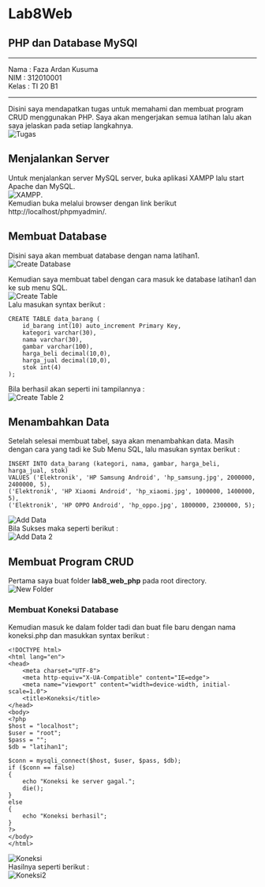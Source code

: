 # Lab8Web
## PHP dan Database MySQl

<hr>
Nama : Faza Ardan Kusuma<br>
NIM : 312010001<br>
Kelas : TI 20 B1<br>
<hr>

Disini saya mendapatkan tugas untuk memahami dan membuat program CRUD menggunakan PHP. Saya akan mengerjakan semua latihan lalu akan saya jelaskan pada setiap langkahnya.<br>
![Tugas](Pic/tugas.png)<br>

## Menjalankan Server
Untuk menjalankan server MySQL server, buka aplikasi XAMPP lalu start Apache dan MySQL. <br>
![XAMPP](Pic/server.png).<br>
Kemudian buka melalui browser dengan link berikut http://localhost/phpmyadmin/.<br>

## Membuat Database
Disini saya akan membuat database dengan nama latihan1.<br>
![Create Database](Pic/create_database.png)<br>

Kemudian saya membuat tabel dengan cara masuk ke database latihan1 dan ke sub menu SQL.<br>
![Create Table](Pic/create_table.png)<br>
Lalu masukan syntax berikut :
```
CREATE TABLE data_barang ( 
    id_barang int(10) auto_increment Primary Key, 
    kategori varchar(30), 
    nama varchar(30), 
    gambar varchar(100), 
    harga_beli decimal(10,0), 
    harga_jual decimal(10,0), 
    stok int(4) 
);    
```
Bila berhasil akan seperti ini tampilannya :<br>
![Create Table 2](Pic/create_table2.png)<br>

## Menambahkan Data
Setelah selesai membuat tabel, saya akan menambahkan data. Masih dengan cara yang tadi ke Sub Menu SQL, lalu masukan syntax berikut :<br>
```
INSERT INTO data_barang (kategori, nama, gambar, harga_beli, harga_jual, stok) 
VALUES ('Elektronik', 'HP Samsung Android', 'hp_samsung.jpg', 2000000, 2400000, 5), 
('Elektronik', 'HP Xiaomi Android', 'hp_xiaomi.jpg', 1000000, 1400000, 5), 
('Elektronik', 'HP OPPO Android', 'hp_oppo.jpg', 1800000, 2300000, 5);
```
![Add Data](Pic/input_data1.png)<br>
Bila Sukses maka seperti berikut :<br>
![Add Data 2](Pic/input_data2.png)<br>

## Membuat Program CRUD
Pertama saya buat folder <b>lab8_web_php</b> pada root directory.<br>
![New Folder](Pic/create_databasefolder.png)<br>

### Membuat Koneksi Database
Kemudian masuk ke dalam folder tadi dan buat file baru dengan nama koneksi.php dan masukkan syntax berikut :<br>
```
<!DOCTYPE html>
<html lang="en">
<head>
    <meta charset="UTF-8">
    <meta http-equiv="X-UA-Compatible" content="IE=edge">
    <meta name="viewport" content="width=device-width, initial-scale=1.0">
    <title>Koneksi</title>
</head>
<body>
<?php 
$host = "localhost"; 
$user = "root"; 
$pass = ""; 
$db = "latihan1"; 

$conn = mysqli_connect($host, $user, $pass, $db); 
if ($conn == false) 
{ 
    echo "Koneksi ke server gagal."; 
    die(); 
} 
else 
{ 
    echo "Koneksi berhasil"; 
}
?>
</body>
</html>
```
![Koneksi](Pic/koneksi1.png)<br>
Hasilnya seperti berikut :<br>
![Koneksi2](Pic/koneksi2.png)<br>

